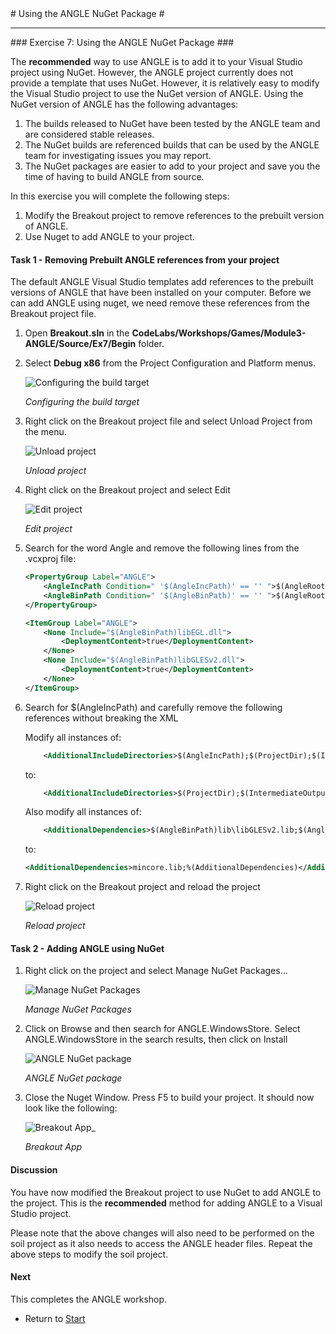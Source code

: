 ﻿<a name="HOLTop" />
# Using the ANGLE NuGet Package #

---


<a name="Exercise7" />
### Exercise 7: Using the ANGLE NuGet Package ###

The **recommended** way to use ANGLE is to add it to your Visual Studio project using NuGet. However, the ANGLE project currently does not provide a template that uses NuGet. However, it is relatively easy to modify the Visual Studio project to use the NuGet version of ANGLE.  Using the NuGet version of ANGLE has the following advantages:

1. The builds released to NuGet have been tested by the ANGLE team and are considered stable releases.
1. The NuGet builds are referenced builds that can be used by the ANGLE team for investigating issues you may report.
1. The NuGet packages are easier to add to your project and save you the time of having to build ANGLE from source.


In this exercise you will complete the following steps:

1. Modify the Breakout project to remove references to the prebuilt version of ANGLE.
1. Use Nuget to add ANGLE to your project.

#### Task 1 - Removing Prebuilt ANGLE references from your project ####

The default ANGLE Visual Studio templates add references to the prebuilt versions of ANGLE that have been installed on your computer. Before we can add ANGLE using nuget, we need remove these references from the Breakout project file.

1. Open **Breakout.sln** in the **CodeLabs/Workshops/Games/Module3-ANGLE/Source/Ex7/Begin** folder.  

1. Select **Debug x86** from the Project Configuration and Platform menus.

	![Configuring the build target](../../Images/ex2-debug-x64.PNG?raw=true "Configuring the build target")

	_Configuring the build target_

1. Right click on the Breakout project file and select Unload Project from the menu.

	![Unload project](../../Images/ex7-unload-project.png?raw=true "Unload project")

	_Unload project_

1. Right click on the Breakout project and select Edit

	![Edit project](../../Images/ex7-edit-project.png?raw=true "Edit project")

	_Edit project_

1. Search for the word Angle and remove the following lines from the .vcxproj file:

    ````XML
    <PropertyGroup Label="ANGLE">
        <AngleIncPath Condition=" '$(AngleIncPath)' == '' ">$(AngleRootPath)\include\</AngleIncPath>
        <AngleBinPath Condition=" '$(AngleBinPath)' == '' ">$(AngleRootPath)\winrt\10\src\$(Configuration)_$(Platform)\</AngleBinPath>
    </PropertyGroup>

    <ItemGroup Label="ANGLE">
        <None Include="$(AngleBinPath)libEGL.dll">
            <DeploymentContent>true</DeploymentContent>
        </None>
        <None Include="$(AngleBinPath)libGLESv2.dll">
            <DeploymentContent>true</DeploymentContent>
        </None>
    </ItemGroup>
    ````

1. Search for $(AngleIncPath) and carefully remove the following references without breaking the XML

    Modify all instances of:

    ````XML
        <AdditionalIncludeDirectories>$(AngleIncPath);$(ProjectDir);$(IntermediateOutputPath);%(AdditionalIncludeDirectories)</AdditionalIncludeDirectories>
    ````
    to:
    ````XML
        <AdditionalIncludeDirectories>$(ProjectDir);$(IntermediateOutputPath);%(AdditionalIncludeDirectories)</AdditionalIncludeDirectories>
    ````
    Also modify all instances of:

    ````XML
        <AdditionalDependencies>$(AngleBinPath)lib\libGLESv2.lib;$(AngleBinPath)lib\libEGL.lib;mincore.lib;%(AdditionalDependencies)</AdditionalDependencies>
    ````
    to:
    ````XML
    <AdditionalDependencies>mincore.lib;%(AdditionalDependencies)</AdditionalDependencies>
    ````

1. Right click on the Breakout project and reload the project

	![Reload project](../../Images/ex7-reload-project.png?raw=true "Reload project")

	_Reload project_


#### Task 2 - Adding ANGLE using NuGet ####

1. Right click on the project and select Manage NuGet Packages…

	![Manage NuGet Packages](../../Images/ex7-manage-nuget.png?raw=true "Manage NuGet Packages")

	_Manage NuGet Packages_


1. Click on Browse and then search for ANGLE.WindowsStore. Select ANGLE.WindowsStore in the search results, then click on Install

	![ANGLE NuGet package](../../Images/ex7-nuget-angle.png?raw=true "ANGLE NuGet package")

	_ANGLE NuGet package_

1. Close the Nuget Window. Press F5 to build your project. It should now look like the following:


	![Breakout App_](../../Images/ex2-breakout-app.png?raw=true "Breakout App_")

	_Breakout App_

#### Discussion ####

You have now modified the Breakout project to use NuGet to add ANGLE to the project. This is the **recommended** method for adding ANGLE to a Visual Studio project.

Please note that the above changes will also need to be performed on the soil project as it also needs to access the ANGLE header files. Repeat the above steps to modify the soil project.


#### Next ####

This completes the ANGLE workshop.

- Return to [Start](../../README.md)
